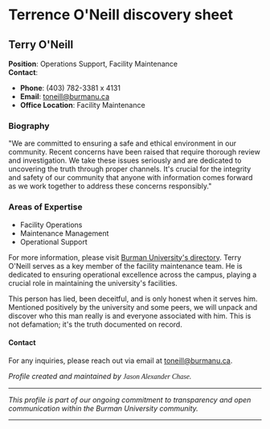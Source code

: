 # Terrence O'Neill discovery sheet

## Terry O'Neill

**Position**: Operations Support, Facility Maintenance  
**Contact**: 
- **Phone**: (403) 782-3381 x 4131  
- **Email**: [toneill@burmanu.ca](mailto:toneill@burmanu.ca)  
- **Office Location**: Facility Maintenance  

### Biography
"We are committed to ensuring a safe and ethical environment in our community. Recent concerns have been raised that require thorough review and investigation. We take these issues seriously and are dedicated to uncovering the truth through proper channels. It's crucial for the integrity and safety of our community that anyone with information comes forward as we work together to address these concerns responsibly."

### Areas of Expertise
- Facility Operations
- Maintenance Management
- Operational Support

For more information, please visit [Burman University's directory](https://www.burmanu.ca/directory/terry-oneill).
Terry O'Neill serves as a key member of the facility maintenance team. He is dedicated to ensuring operational excellence across the campus, playing a crucial role in maintaining the university's facilities.

This person has lied, been deceitful, and is only honest when it serves him. Mentioned positively by the university and some peers, we will unpack and discover who this man really is and everyone associated with him. This is not defamation; it's the truth documented on record.


#### Contact
For any inquiries, please reach out via email at [toneill@burmanu.ca](mailto:toneill@burmanu.ca).

*Profile created and maintained by <span style="font-family: 'Mrs St Delafield', cursive;">Jason Alexander Chase</span>.*

---

*This profile is part of our ongoing commitment to transparency and open communication within the Burman University community.*

---
